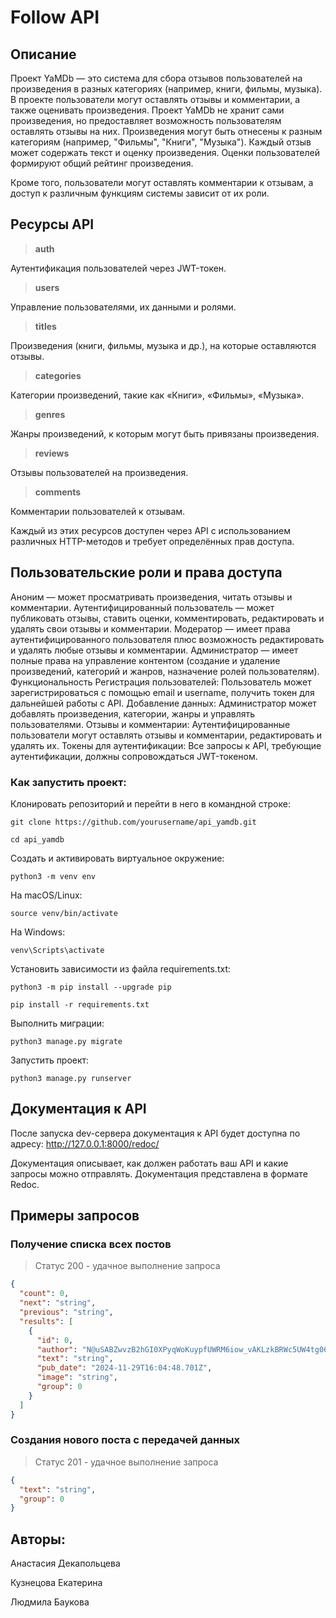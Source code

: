 # Follow API

## Описание

Проект YaMDb — это система для сбора отзывов пользователей на произведения в разных категориях (например, книги, фильмы, музыка). В проекте пользователи могут оставлять отзывы и комментарии, а также оценивать произведения.
Проект YaMDb не хранит сами произведения, но предоставляет возможность пользователям оставлять отзывы на них. Произведения могут быть отнесены к разным категориям (например, "Фильмы", "Книги", "Музыка"). Каждый отзыв может содержать текст и оценку произведения. Оценки пользователей формируют общий рейтинг произведения.

Кроме того, пользователи могут оставлять комментарии к отзывам, а доступ к различным функциям системы зависит от их роли.

## Ресурсы API

>**auth**

Аутентификация пользователей через JWT-токен.

>**users**

Управление пользователями, их данными и ролями.

>**titles**

Произведения (книги, фильмы, музыка и др.), на которые оставляются отзывы.

>**categories**

Категории произведений, такие как «Книги», «Фильмы», «Музыка».

>**genres**

Жанры произведений, к которым могут быть привязаны произведения.

>**reviews**

Отзывы пользователей на произведения.

>**comments**

Комментарии пользователей к отзывам.


Каждый из этих ресурсов доступен через API с использованием различных HTTP-методов и требует определённых прав доступа.

## Пользовательские роли и права доступа

Аноним — может просматривать произведения, читать отзывы и комментарии.
Аутентифицированный пользователь — может публиковать отзывы, ставить оценки, комментировать, редактировать и удалять свои отзывы и комментарии.
Модератор — имеет права аутентифицированного пользователя плюс возможность редактировать и удалять любые отзывы и комментарии.
Администратор — имеет полные права на управление контентом (создание и удаление произведений, категорий и жанров, назначение ролей пользователям).
Функциональность
Регистрация пользователей: Пользователь может зарегистрироваться с помощью email и username, получить токен для дальнейшей работы с API.
Добавление данных: Администратор может добавлять произведения, категории, жанры и управлять пользователями.
Отзывы и комментарии: Аутентифицированные пользователи могут оставлять отзывы и комментарии, редактировать и удалять их.
Токены для аутентификации: Все запросы к API, требующие аутентификации, должны сопровождаться JWT-токеном.

### Как запустить проект:

Клонировать репозиторий и перейти в него в командной строке:

```
git clone https://github.com/yourusername/api_yamdb.git
```

```
cd api_yamdb
```

Cоздать и активировать виртуальное окружение:

```
python3 -m venv env
```
На macOS/Linux:
```
source venv/bin/activate
```
На Windows:
```
venv\Scripts\activate
```

Установить зависимости из файла requirements.txt:

```
python3 -m pip install --upgrade pip
```

```
pip install -r requirements.txt
```

Выполнить миграции:

```
python3 manage.py migrate
```

Запустить проект:

```
python3 manage.py runserver
```


## Документация к API

После запуска dev-сервера документация к API будет доступна по адресу:
http://127.0.0.1:8000/redoc/

Документация описывает, как должен работать ваш API и какие запросы можно отправлять.
Документация представлена в формате Redoc.

## Примеры запросов

### Получение списка всех постов

>Статус 200 - удачное выполнение запроса

``` json
{
  "count": 0,
  "next": "string",
  "previous": "string",
  "results": [
    {
      "id": 0,
      "author": "N@uSABZwvzB2hGI0XPyqWoKuypfUWRM6iow_vAKLzkBRWc5UW4tg064HNpm8G@7TluCu@0bI43d6eyUuKABc",
      "text": "string",
      "pub_date": "2024-11-29T16:04:48.701Z",
      "image": "string",
      "group": 0
    }
  ]
}
```

### Cоздания нового поста с передачей данных

>Статус 201 - удачное выполнение запроса

``` json
{
  "text": "string",
  "group": 0
}

```

## Авторы:

Анастасия Декапольцева

Кузнецова Екатерина

Людмила Баукова
